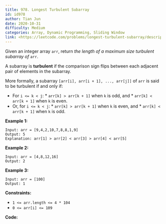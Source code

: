 ```yaml
---
title: 978. Longest Turbulent Subarray
id: id978
author: Tian Jun
date: 2020-10-31
difficulty: Medium
categories: Array, Dynamic Programming, Sliding Window
link: <https://leetcode.com/problems/longest-turbulent-subarray/description/>
---
```


Given an integer array `arr`, return _the length of a maximum size turbulent
subarray of_ `arr`.

A subarray is **turbulent** if the comparison sign flips between each adjacent
pair of elements in the subarray.

More formally, a subarray `[arr[i], arr[i + 1], ..., arr[j]]` of `arr` is said
to be turbulent if and only if:

  * For `i <= k < j`:     * `arr[k] > arr[k + 1]` when `k` is odd, and    * `arr[k] < arr[k + 1]` when `k` is even.
  * Or, for `i <= k < j`:     * `arr[k] > arr[k + 1]` when `k` is even, and    * `arr[k] < arr[k + 1]` when `k` is odd.



**Example 1:**
            
	Input: arr = [9,4,2,10,7,8,8,1,9]    
	Output: 5    
	Explanation: arr[1] > arr[2] < arr[3] > arr[4] < arr[5]    

**Example 2:**
            
	Input: arr = [4,8,12,16]    
	Output: 2    

**Example 3:**
            
	Input: arr = [100]    
	Output: 1    



**Constraints:**

  * `1 <= arr.length <= 4 * 104`
  * `0 <= arr[i] <= 109`


**Code:**
